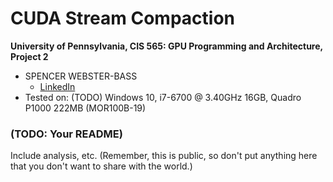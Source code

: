 CUDA Stream Compaction
======================

**University of Pennsylvania, CIS 565: GPU Programming and Architecture, Project 2**

* SPENCER WEBSTER-BASS
  * [LinkedIn](https://www.linkedin.com/in/spencer-webster-bass/)
* Tested on: (TODO) Windows 10, i7-6700 @ 3.40GHz 16GB, Quadro P1000 222MB (MOR100B-19)

### (TODO: Your README)

Include analysis, etc. (Remember, this is public, so don't put
anything here that you don't want to share with the world.)

